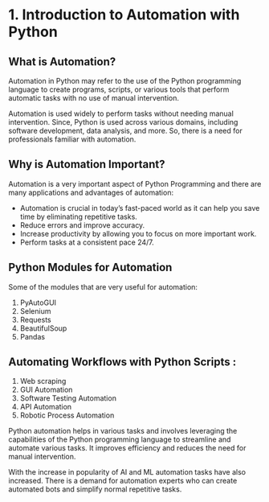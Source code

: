 # 1. Introduction to Automation with Python

## What is Automation?
Automation in Python may refer to the use of the Python programming language to create programs, scripts, or various tools that perform automatic tasks with no use of manual intervention.

Automation is used widely to perform tasks without needing manual intervention. Since, Python is used across various domains, including software development, data analysis, and more. So, there is a need for professionals familiar with automation.

## Why is Automation Important?
Automation is a very important aspect of Python Programming and there are many applications and advantages of automation:

- Automation is crucial in today’s fast-paced world as it can help you save time by eliminating repetitive tasks.
- Reduce errors and improve accuracy.
- Increase productivity by allowing you to focus on more important work.
- Perform tasks at a consistent pace 24/7.

## Python Modules for Automation
Some of the modules that are very useful for automation:

1. PyAutoGUI
2. Selenium
3. Requests
4. BeautifulSoup
5. Pandas

## Automating Workflows with Python Scripts :
1. Web scraping
2. GUI Automation
3. Software Testing Automation
4. API Automation
5. Robotic Process Automation


Python automation helps in various tasks and involves leveraging the capabilities of the Python programming language to streamline and automate various tasks. It improves efficiency and reduces the need for manual intervention.

With the increase in popularity of AI and ML automation tasks have also increased. There is a demand for automation experts who can create automated bots and simplify normal repetitive tasks.



